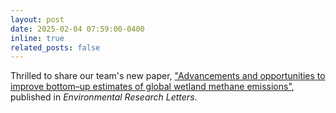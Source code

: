 ```yaml
---
layout: post
date: 2025-02-04 07:59:00-0400
inline: true
related_posts: false
---
```


Thrilled to share our team's new paper, ["Advancements and opportunities to improve bottom–up estimates of global wetland methane emissions"](https://iopscience.iop.org/article/10.1088/1748-9326/adad02/meta), published in *Environmental Research Letters*. 
